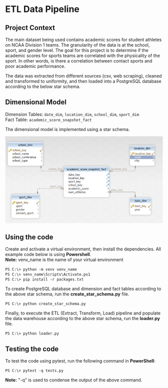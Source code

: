 # ETL Data Pipeline

## **Project Context**    
The main dataset being used contains academic scores for student athletes on NCAA Division 1 teams. The granularity of the data is at the school, sport, and gender level. The goal for this project is to determine if the academic scores for sports teams are correlated with the physicality of the sport. In other words, is there a correlation between contact sports and poor academic performance.

The data was extracted from different sources (csv, web scraping), cleaned and transformed to uniformity, and then loaded into a PostgreSQL database according to the below star schema.

## **Dimensional Model**  
Dimension Tables: ```date_dim```, ```location_dim```, ```school_dim```, ```sport_dim```  
Fact Table: ```academic_score_snapshot_fact```

The dimensional model is implemented using a star schema.

![alt_text](https://github.com/oiannace/ETL-pipeline/blob/master/star_schema.png?raw=true)  

## **Using the code**  
Create and activate a virtual environment, then install the dependencies. All example code below is using **Powershell**.  
**Note:** venv_name is the name of your virtual environment
```
PS C:\> python -m venv venv_name
PS C:\> venv_name\Scripts\Activate.ps1
PS C:\> pip install -r packages.txt
```

To create PostgreSQL database and dimension and fact tables according to the above star schema, run the **create_star_schema.py** file.  
```
PS C:\> python create_star_schema.py
```

Finally, to execute the ETL (Extract, Transform, Load) pipeline and populate the data warehouse according to the above star schema, run the **loader.py** file.
```
PS C:\> python loader.py
```
## **Testing the code**  
To test the code using pytest, run the following command in **PowerShell**:
```
PS C:\> pytest -q tests.py
```
**Note:** "-q" is used to condense the output of the above command.
